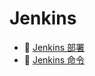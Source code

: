 # Jenkins

* 📄 [Jenkins 部署](siyuan://blocks/20231110105237-5vjwl1u)
* 📄 [Jenkins 命令](siyuan://blocks/20231110105237-jzbujv8)

‍
